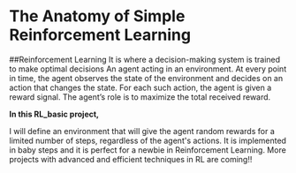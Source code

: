 # The Anatomy of Simple Reinforcement Learning
##Reinforcement Learning
It is where a decision-making system is trained to make optimal decisions
An agent acting in an environment. At every point in time, 
the agent observes the state of the environment and decides on an action that changes the state. For each such action, the agent is given a reward signal. The agent’s role is to maximize the total received reward.

**In this RL_basic project,** 

I will define an environment that will give the agent random rewards for a limited number
of steps, regardless of the agent's actions. 
It is implemented in baby steps and it is perfect for a newbie in Reinforcement Learning.
More projects with advanced and efficient techniques in RL are coming!!


